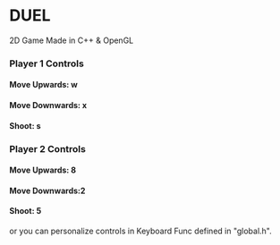 # DUEL
2D Game Made in C++ &amp; OpenGL

### Player 1 Controls
#### Move Upwards: w
#### Move Downwards: x 
#### Shoot: s

### Player 2 Controls
#### Move Upwards: 8
#### Move Downwards:2
#### Shoot: 5

or you can personalize controls in Keyboard Func defined in "global.h".

